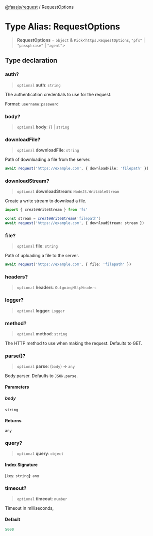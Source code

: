 [@faasjs/request](../README.md) / RequestOptions

# Type Alias: RequestOptions

> **RequestOptions** = `object` & `Pick`\<`https.RequestOptions`, `"pfx"` \| `"passphrase"` \| `"agent"`\>

## Type declaration

### auth?

> `optional` **auth**: `string`

The authentication credentials to use for the request.

Format: `username:password`

### body?

> `optional` **body**: \{\} \| `string`

### downloadFile?

> `optional` **downloadFile**: `string`

Path of downloading a file from the server.

```ts
await request('https://example.com', { downloadFile: 'filepath' })
```

### downloadStream?

> `optional` **downloadStream**: `NodeJS.WritableStream`

Create a write stream to download a file.

```ts
import { createWriteStream } from 'fs'

const stream = createWriteStream('filepath')
await request('https://example.com', { downloadStream: stream })
```

### file?

> `optional` **file**: `string`

Path of uploading a file to the server.

```ts
await request('https://example.com', { file: 'filepath' })
```

### headers?

> `optional` **headers**: `OutgoingHttpHeaders`

### logger?

> `optional` **logger**: `Logger`

### method?

> `optional` **method**: `string`

The HTTP method to use when making the request. Defaults to GET.

### parse()?

> `optional` **parse**: (`body`) => `any`

Body parser. Defaults to `JSON.parse`.

#### Parameters

##### body

`string`

#### Returns

`any`

### query?

> `optional` **query**: `object`

#### Index Signature

\[`key`: `string`\]: `any`

### timeout?

> `optional` **timeout**: `number`

Timeout in milliseconds,

#### Default

```ts
5000
```
